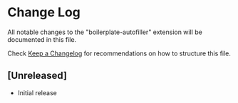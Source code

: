 # Change Log

All notable changes to the "boilerplate-autofiller" extension will be documented in this file.

Check [Keep a Changelog](http://keepachangelog.com/) for recommendations on how to structure this file.

## [Unreleased]

- Initial release